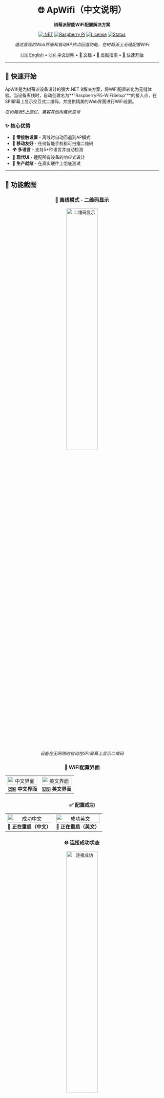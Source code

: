 <div align="center">

# 🌐 ApWifi（中文说明）

**树莓派智能WiFi配置解决方案**

[![.NET](https://img.shields.io/badge/.NET-9.0-512BD4?style=for-the-badge&logo=dotnet)](https://dotnet.microsoft.com/)
[![Raspberry Pi](https://img.shields.io/badge/Raspberry%20Pi-兼容-C51A4A?style=for-the-badge&logo=raspberry-pi)](https://www.raspberrypi.org/)
[![License](https://img.shields.io/github/license/maker-community/PiWiFiAP?style=for-the-badge)](LICENSE.txt)
[![Status](https://img.shields.io/badge/状态-生产就绪-success?style=for-the-badge)](README.zh-CN.md)

*通过直观的Web界面和自动AP热点回退功能，在树莓派上无缝配置WiFi*

[🇺🇸 English](README.md) • [🇨🇳 中文说明](#) • [📖 文档](docs/) • [🤝 贡献指南](CONTRIBUTING.md) • [🚀 快速开始](#-快速开始)

---

</div>

## 🚀 快速开始

ApWifi是为树莓派设备设计的强大.NET 9解决方案，将WiFi配置转化为无缝体验。当设备离线时，自动创建名为**"RaspberryPi5-WiFiSetup"**的接入点，在SPI屏幕上显示交互式二维码，并提供精美的Web界面进行WiFi设置。

*在树莓派5上测试，兼容其他树莓派型号*

### ✨ 核心优势
- 🔄 **零接触设置** - 离线时自动回退到AP模式
- 📱 **移动友好** - 任何智能手机都可扫描二维码
- 🌍 **多语言** - 支持5+种语言并自动检测
- 🎨 **现代UI** - 适配所有设备的响应式设计
- 🔧 **生产就绪** - 在真实硬件上彻底测试

---

## 📸 功能截图

<div align="center">

### 🔌 离线模式 - 二维码显示
<img src="assets/network-not-connected.JPG" width="45%" alt="二维码显示">

*设备在无网络时自动在SPI屏幕上显示二维码*

### 📱 WiFi配置界面

<table>
<tr>
<td align="center">
<img src="assets/set_ssid_zh.PNG" width="100%" alt="中文界面">
<br><b>🇨🇳 中文界面</b>
</td>
<td align="center">
<img src="assets/set_ssid_en.PNG" width="100%" alt="英文界面">
<br><b>🇺🇸 英文界面</b>
</td>
</tr>
</table>

### ✅ 配置成功

<table>
<tr>
<td align="center">
<img src="assets/set_ssid_ok_zh.PNG" width="100%" alt="成功中文">
<br><b>🔄 正在重启（中文）</b>
</td>
<td align="center">
<img src="assets/set_ssid_ok_en.PNG" width="100%" alt="成功英文">
<br><b>🔄 正在重启（英文）</b>
</td>
</tr>
</table>

### 🌐 连接成功状态
<img src="assets/network-connected.JPG" width="45%" alt="连接成功">

*连接成功后，设备在SPI屏幕上显示其IP地址*

</div>

---

---

## 📚 目录

- [🚀 快速开始](#-快速开始)
- [📸 功能截图](#-功能截图)
- [⭐ 功能特性](#-功能特性)
- [🎯 工作原理](#-工作原理)
- [🛠️ 技术栈与环境要求](#️-技术栈与环境要求)
- [🚀 安装与部署](#-安装与部署)
- [🤝 贡献](#-贡献)
- [📝 许可证](#-许可证)
- [💬 支持与社区](#-支持与社区)

## ⭐ 功能特性

<table>
<tr>
<td width="50%">

### 🔥 核心功能
- ✅ **自动AP热点** - 创建"RaspberryPi5-WiFiSetup"网络
- ✅ **二维码显示** - 通过SkiaSharp在SPI屏幕上渲染
- ✅ **响应式Web界面** - 精美的移动优化界面
- ✅ **系统集成** - 通过OS命令直接配置WiFi
- ✅ **自动重启** - 无缝切换到配置的网络

</td>
<td width="50%">

### 🌟 高级功能
- ✅ **多语言支持** - 英语、中文、德语、法语、日语
- ✅ **硬件集成** - .NET IoT库支持SPI显示器
- ✅ **配置管理** - Liquid模板和JSON配置
- ✅ **生产就绪** - 在树莓派5上彻底测试
- ✅ **自动检测** - 智能语言和网络检测

</td>
</tr>
</table>

---

## 🎯 工作原理

<div align="center">

```mermaid
graph TD
    A[🔌 设备启动] --> B{🌐 网络可用？}
    B -->|否| C[📡 创建AP热点<br/>RaspberryPi5-WiFiSetup]
    B -->|是| D[✅ 在SPI屏幕上<br/>显示IP地址]
    C --> E[📱 在SPI屏幕上<br/>显示二维码]
    E --> F[🌍 用户扫描二维码<br/>打开Web界面]
    F --> G[⚙️ 用户输入WiFi<br/>凭据]
    G --> H[💾 保存配置<br/>到系统]
    H --> I[🔄 自动重启]
    I --> D
```

</div>

### 📶 网络断开模式
- 🚀 设备自动启动**"RaspberryPi5-WiFiSetup"** AP热点
- 🖥️ 使用**SkiaSharp**渲染二维码并在**SPI屏幕**上显示
- 🌐 在AP网络上运行本地Web服务器进行配置

### 🔧 WiFi配置过程
- 📱 **移动优化**的Web界面，具有实时验证功能
- 🌍 **自动语言检测**，支持5+种语言
- ⚡ **即时反馈**和错误处理

### ✅ 配置完成后
- 💾 WiFi设置直接写入**系统配置**
- 🔄 **自动重启**以应用网络更改
- 📡 连接到指定WiFi并在**屏幕上显示IP地址**

---

## 🛠️ 技术栈与环境要求

<div align="center">

### 💻 核心技术
![.NET](https://img.shields.io/badge/.NET-9.0-512BD4?style=flat-square&logo=dotnet)
![C#](https://img.shields.io/badge/C%23-239120?style=flat-square&logo=c-sharp)
![SkiaSharp](https://img.shields.io/badge/SkiaSharp-图形处理-FF6B35?style=flat-square)
![IoT](https://img.shields.io/badge/.NET%20IoT-硬件控制-5C2D91?style=flat-square)

</div>

### 📋 环境要求

| 组件 | 规格说明 | 状态 |
|------|----------|------|
| **平台** | 树莓派（所有型号） | ✅ 兼容 |
| **测试平台** | 树莓派5 | ✅ 已验证 |
| **操作系统** | 树莓派OS（64位） | ✅ 已验证 |
| **运行时** | .NET 9 SDK | ✅ 必需 |
| **显示器** | SPI连接屏幕 | ✅ 支持 |
| **类库** | .NET IoT + SkiaSharp | ✅ 已包含 |
| **权限** | 网络操作需root访问 | ⚠️ 必需 |

### 🧪 测试环境
- **主要硬件**：树莓派5（ARM64）
- **兼容性**：所有支持兼容操作系统的树莓派型号
- **操作系统**：树莓派OS 64位
- **显示器**：SPI连接屏幕，使用.NET IoT驱动
- **图形处理**：SkiaSharp渲染引擎
- **网络**：已在各种WiFi配置下测试

---

## 🚀 安装与部署

### 💻 开发环境设置

```bash
# 克隆仓库
git clone https://github.com/maker-community/PiWiFiAP.git
cd PiWiFiAP

# 构建项目
dotnet build

# 本地运行（用于开发）
dotnet run --project ApWifi.App/ApWifi.App.csproj
```

### 🔧 生产环境部署

<details>
<summary><b>📦 步骤1：构建ARM64版本</b></summary>

```bash
# 为树莓派创建优化构建
dotnet publish ApWifi.App/ApWifi.App.csproj \
  -c Release \
  -r linux-arm64 \
  --self-contained \
  -o ./publish
```

</details>

<details>
<summary><b>📤 步骤2：上传到树莓派</b></summary>

```bash
# 使用SCP（替换为您的树莓派IP）
scp -r ./publish pi@192.168.1.100:/home/pi/ApWifi

# 或者使用FileZilla、WinSCP等工具
# 目标目录：/home/pi/ApWifi
```

</details>

<details>
<summary><b>⚙️ 步骤3：配置开机自启动服务</b></summary>

```bash
# SSH连接到树莓派
ssh pi@192.168.1.100

# 创建systemd服务
sudo nano /etc/systemd/system/apwifi-app.service

# 启用并启动服务
sudo systemctl enable apwifi-app.service
sudo systemctl start apwifi-app.service

# 检查状态
sudo systemctl status apwifi-app.service
```

📖 **详细说明**：查看 [`scripts/README.md`](scripts/README.md)

</details>

---

## 🤝 贡献

欢迎贡献！以下是如何帮助改进ApWifi的方法：

<div align="center">

[![Issues](https://img.shields.io/github/issues/maker-community/PiWiFiAP?style=for-the-badge)](https://github.com/maker-community/PiWiFiAP/issues)
[![Pull Requests](https://img.shields.io/github/issues-pr/maker-community/PiWiFiAP?style=for-the-badge)](https://github.com/maker-community/PiWiFiAP/pulls)
[![Contributors](https://img.shields.io/github/contributors/maker-community/PiWiFiAP?style=for-the-badge)](https://github.com/maker-community/PiWiFiAP/graphs/contributors)

</div>

### 🎯 参与方式
- 🐛 **报告错误**或通过[Issues](https://github.com/maker-community/PiWiFiAP/issues)建议功能
- 🌍 **添加新语言**翻译
- 📖 **改进文档**
- 🔧 **提交拉取请求**进行功能增强
- ⭐ **点赞项目**如果您觉得有用！

---

## 📝 许可证

本项目采用**MIT许可证** - 详见[LICENSE.txt](LICENSE.txt)文件。

---

## 💬 支持与社区

<div align="center">

**觉得这个项目有帮助吗？给个⭐吧！**

[![GitHub stars](https://img.shields.io/github/stars/maker-community/PiWiFiAP?style=social)](https://github.com/maker-community/PiWiFiAP/stargazers)
[![GitHub forks](https://img.shields.io/github/forks/maker-community/PiWiFiAP?style=social)](https://github.com/maker-community/PiWiFiAP/network/members)

---

**有问题？遇到问题？有想法？**

[💬 开始讨论](https://github.com/maker-community/PiWiFiAP/discussions) • [🐛 报告错误](https://github.com/maker-community/PiWiFiAP/issues) • [📧 联系我们](mailto:gil.zhang.dev@outlook..com)

---

*为树莓派社区用❤️制作*

</div>
